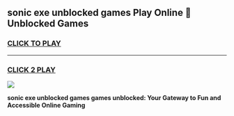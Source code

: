 
## sonic exe unblocked games Play Online 👋 Unblocked Games
<h3>
<a href="https://premium.freeplayer.one?title=sonic_exe_unblocked_games&ref=19F">CLICK TO PLAY</a></h3>
<hr>

<h3>
<a href="https://premium.freeplayer.one?title=sonic_exe_unblocked_games&ref=19F">CLICK 2 PLAY</a>
  
</h3>

<a href="https://premium.freeplayer.one?title=sonic_exe_unblocked_games&ref=19F"><img src="https://clearcache.store/games.png"></a>


**sonic exe unblocked games games unblocked: Your Gateway to Fun and Accessible Online Gaming**
